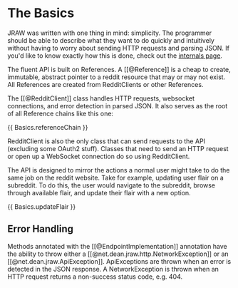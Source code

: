 # The Basics

JRAW was written with one thing in mind: simplicity. The programmer should be able to describe what they want to do quickly and intuitively without having to worry about sending HTTP requests and parsing JSON. If you'd like to know exactly how this is done, check out the [internals page](internals.md).

The fluent API is built on References. A [[@Reference]] is a cheap to create, immutable, abstract pointer to a reddit resource that may or may not exist. All References are created from RedditClients or other References.

The [[@RedditClient]] class handles HTTP requests, websocket connections, and error detection in parsed JSON. It also serves as the root of all Reference chains like this one:

{{ Basics.referenceChain }}

RedditClient is also the only class that can send requests to the API (excluding some OAuth2 stuff). Classes that need to send an HTTP request or open up a WebSocket connection do so using RedditClient.

The API is designed to mirror the actions a normal user might take to do the same job on the reddit website. Take for example, updating user flair on a subreddit. To do this, the user would navigate to the subreddit, browse through available flair, and update their flair with a new option.

{{ Basics.updateFlair }}

## Error Handling

Methods annotated with the [[@EndpointImplementation]] annotation have the ability to throw either a [[@net.dean.jraw.http.NetworkException]] or an [[@net.dean.jraw.ApiException]]. ApiExceptions are thrown when an error is detected in the JSON response. A NetworkException is thrown when an HTTP request returns a non-success status code, e.g. 404.
